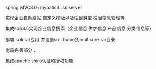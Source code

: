 spring MVC3.0+mybatis3+sqlserver

实现企业自助建站 自定义模版以及栏目类型 栏目信息管理等

集成solr3.5实现企业信息搜索（企业信息 供求信息 产品信息 分类信息等）

部署 solr.rar应用 并设置solr.home到multicore.rar目录

尚需完善部分：

集成apache shiro认证和授权功能